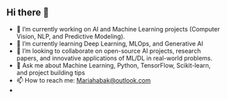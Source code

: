 ## Hi there 👋

<!--
**mariahabak/mariahabak** is a ✨ _special_ ✨ repository because its `README.md` (this file) appears on your GitHub profile.

Here are some ideas to get you started:

- 🔭 I’m currently working on AI and Machine Learning projects (Computer Vision, NLP, and Predictive Modeling).
- 🌱 I’m currently learning Deep Learning, MLOps, and Generative AI
- 👯 I’m looking to collaborate on open-source AI projects, research papers, and innovative applications of ML/DL in real-world problems.
- 💬 Ask me about Machine Learning, Python, TensorFlow, Scikit-learn, and project building tips
- 📫 How to reach me: Mariahabak@outlook.com 
-
-->
- 🔭 I’m currently working on AI and Machine Learning projects (Computer Vision, NLP, and Predictive Modeling).
- 🌱 I’m currently learning Deep Learning, MLOps, and Generative AI
- 👯 I’m looking to collaborate on open-source AI projects, research papers, and innovative applications of ML/DL in real-world problems.
- 💬 Ask me about Machine Learning, Python, TensorFlow, Scikit-learn, and project building tips
- 📫 How to reach me: Mariahabak@outlook.com 
-
